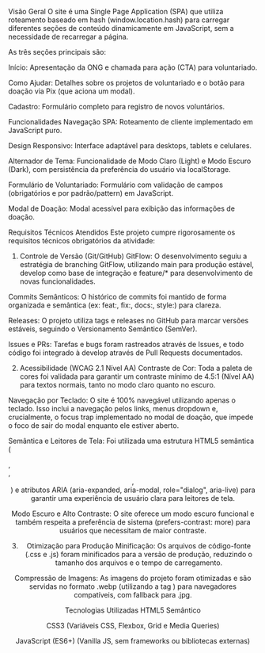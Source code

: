Visão Geral
O site é uma Single Page Application (SPA) que utiliza roteamento baseado em hash (window.location.hash) para carregar diferentes seções de conteúdo dinamicamente em JavaScript, sem a necessidade de recarregar a página.

As três seções principais são:

Início: Apresentação da ONG e chamada para ação (CTA) para voluntariado.

Como Ajudar: Detalhes sobre os projetos de voluntariado e o botão para doação via Pix (que aciona um modal).

Cadastro: Formulário completo para registro de novos voluntários.

Funcionalidades
Navegação SPA: Roteamento de cliente implementado em JavaScript puro.

Design Responsivo: Interface adaptável para desktops, tablets e celulares.

Alternador de Tema: Funcionalidade de Modo Claro (Light) e Modo Escuro (Dark), com persistência da preferência do usuário via localStorage.

Formulário de Voluntariado: Formulário com validação de campos (obrigatórios e por padrão/pattern) em JavaScript.

Modal de Doação: Modal acessível para exibição das informações de doação.

Requisitos Técnicos Atendidos
Este projeto cumpre rigorosamente os requisitos técnicos obrigatórios da atividade:

1. Controle de Versão (Git/GitHub)
GitFlow: O desenvolvimento seguiu a estratégia de branching GitFlow, utilizando main para produção estável, develop como base de integração e feature/* para desenvolvimento de novas funcionalidades.

Commits Semânticos: O histórico de commits foi mantido de forma organizada e semântica (ex: feat:, fix:, docs:, style:) para clareza.

Releases: O projeto utiliza tags e releases no GitHub para marcar versões estáveis, seguindo o Versionamento Semântico (SemVer).

Issues e PRs: Tarefas e bugs foram rastreados através de Issues, e todo código foi integrado à develop através de Pull Requests documentados.

2. Acessibilidade (WCAG 2.1 Nível AA)
Contraste de Cor: Toda a paleta de cores foi validada para garantir um contraste mínimo de 4.5:1 (Nível AA) para textos normais, tanto no modo claro quanto no escuro.

Navegação por Teclado: O site é 100% navegável utilizando apenas o teclado. Isso inclui a navegação pelos links, menus dropdown e, crucialmente, o focus trap implementado no modal de doação, que impede o foco de sair do modal enquanto ele estiver aberto.

Semântica e Leitores de Tela: Foi utilizada uma estrutura HTML5 semântica (<main>, <nav>, <header>, <article>) e atributos ARIA (aria-expanded, aria-modal, role="dialog", aria-live) para garantir uma experiência de usuário clara para leitores de tela.

Modo Escuro e Alto Contraste: O site oferece um modo escuro funcional e também respeita a preferência de sistema (prefers-contrast: more) para usuários que necessitam de maior contraste.

3. Otimização para Produção
Minificação: Os arquivos de código-fonte (.css e .js) foram minificados para a versão de produção, reduzindo o tamanho dos arquivos e o tempo de carregamento.

Compressão de Imagens: As imagens do projeto foram otimizadas e são servidas no formato .webp (utilizando a tag <picture>) para navegadores compatíveis, com fallback para .jpg.

Tecnologias Utilizadas
HTML5 Semântico

CSS3 (Variáveis CSS, Flexbox, Grid e Media Queries)

JavaScript (ES6+) (Vanilla JS, sem frameworks ou bibliotecas externas)

